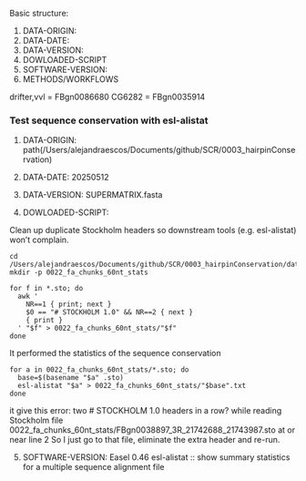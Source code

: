 Basic structure:
1.  DATA-ORIGIN:
2.  DATA-DATE:
3.  DATA-VERSION:
4.  DOWLOADED-SCRIPT
5.  SOFTWARE-VERSION:
6.  METHODS/WORKFLOWS

drifter,vvl = FBgn0086680
CG6282 = FBgn0035914

### Test sequence conservation with esl-alistat

1.  DATA-ORIGIN:
path(/Users/alejandraescos/Documents/github/SCR/0003_hairpinConservation)

2.  DATA-DATE:
20250512

3.  DATA-VERSION:
SUPERMATRIX.fasta

4.  DOWLOADED-SCRIPT:

Clean up duplicate Stockholm headers so downstream tools (e.g. esl-alistat) won’t complain.

```
cd /Users/alejandraescos/Documents/github/SCR/0003_hairpinConservation/data/fa_chunks_trimmed_by_stop
mkdir -p 0022_fa_chunks_60nt_stats

for f in *.sto; do
  awk '
    NR==1 { print; next }
    $0 == "# STOCKHOLM 1.0" && NR==2 { next }
    { print }
  ' "$f" > 0022_fa_chunks_60nt_stats/"$f"
done
```
It performed the statistics of the sequence conservation
```
for a in 0022_fa_chunks_60nt_stats/*.sto; do
  base=$(basename "$a" .sto)
  esl-alistat "$a" > 0022_fa_chunks_60nt_stats/"$base".txt
done
```
it give this error:
   two # STOCKHOLM 1.0 headers in a row?
   while reading Stockholm file 0022_fa_chunks_60nt_stats/FBgn0038897_3R_21742688_21743987.sto
   at or near line 2
So I just go to that file, eliminate the extra header and re-run.

5.  SOFTWARE-VERSION:
Easel 0.46
esl-alistat :: show summary statistics for a multiple sequence alignment file
